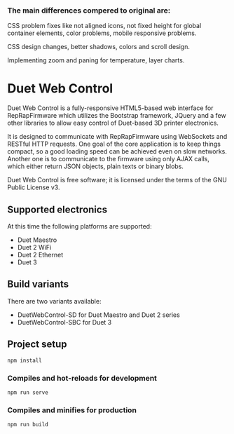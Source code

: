 ### The main differences compered to original are:
CSS problem fixes like not aligned icons, not fixed height for global container elements, color problems, mobile responsive problems.

CSS design changes, better shadows, colors and scroll design.

Implementing zoom and paning for temperature, layer charts.



# Duet Web Control

Duet Web Control is a fully-responsive HTML5-based web interface for RepRapFirmware which utilizes the Bootstrap framework, JQuery and a few other libraries to allow easy control of Duet-based 3D printer electronics.

It is designed to communicate with RepRapFirmware using WebSockets and RESTful HTTP requests. One goal of the core application is to keep things compact, so a good loading speed can be achieved even on slow networks. Another one is to communicate to the firmware using only AJAX calls, which either return JSON objects, plain texts or binary blobs.

Duet Web Control is free software; it is licensed under the terms of the GNU Public License v3.

## Supported electronics

At this time the following platforms are supported:

* Duet Maestro
* Duet 2 WiFi
* Duet 2 Ethernet
* Duet 3

## Build variants

There are two variants available:

* DuetWebControl-SD for Duet Maestro and Duet 2 series
* DuetWebControl-SBC for Duet 3

## Project setup
```
npm install
```

### Compiles and hot-reloads for development
```
npm run serve
```

### Compiles and minifies for production
```
npm run build
```

